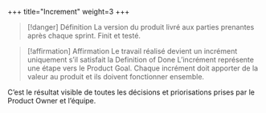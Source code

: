 +++
title="Increment"
weight=3
+++

> [!danger] Définition
>  La version du produit livré aux parties prenantes après chaque sprint. Finit et testé.

> [!affirmation] Affirmation
>  Le travail réalisé devient un incrément uniquement s’il satisfait la Definition of Done
L’incrément représente une étape vers le Product Goal. Chaque incrément doit apporter de la
valeur au produit et ils doivent fonctionner ensemble.

C’est le résultat visible de toutes les décisions et priorisations prises par le Product Owner et
l’équipe.


